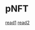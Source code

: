 # pNFT
[read1](https://github.com/metaplex-foundation/mpl-token-metadata/blob/main/programs/token-metadata/program/ProgrammableNFTGuide.md)
[read2](https://developers.metaplex.com/token-metadata/token-standard#the-programmable-non-fungible-standard)
